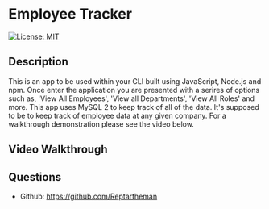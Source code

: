 # Employee Tracker
[![License: MIT](https://img.shields.io/badge/License-MIT-yellow.svg)](https://opensource.org/licenses/MIT)



## Description

This is an app to be used within your CLI built using JavaScript, Node.js and npm. Once enter the application you are presented with a serires of options such as, 'View All Employees', 'View all Departments', 'View All Roles' and more. This app uses MySQL 2 to keep track of all of the data. It's supposed to be to keep track of employee data at any given company. For a walkthrough demonstration please see the video below.



## Video Walkthrough




## Questions

* Github: https://github.com/Reptartheman

